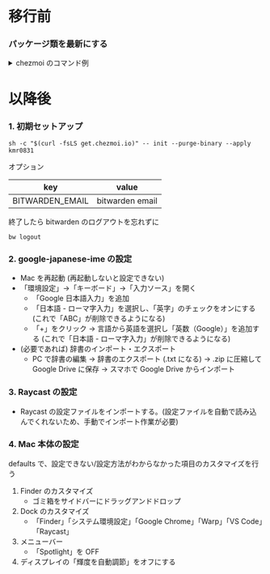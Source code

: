 # 移行前

### パッケージ類を最新にする

<details>

<summary>chezmoi のコマンド例</summary>

```diff
~  % chezmoi cd
~/.local/share/chezmoi (main) % code .

***VS Code でファイルを直接編集する & commit***

// diff が確認できる
~/.local/share/chezmoi (main) % chezmoi diff
? Master password: [hidden]
diff --git a/Brewfile b/Brewfile
index 35cad64a7b8de69a95dffe4c66ac53e85a51217c..2488f4f4632585f05963c14cbf4a7136ddfccc30 100644
--- a/Brewfile
+++ b/Brewfile
@@ -5,6 +5,8 @@ brew "bitwarden-cli"
 brew "chezmoi"
 brew "git"
 brew "colima"
+brew "docker"
+brew "docker-compose"
 brew "jq"
 brew "yq"
 brew "ghq"

// local にも反映する
~/.local/share/chezmoi +(main) % chezmoi apply

~/.local/share/chezmoi (main) % git push
```

</details>

# 以降後

### 1. 初期セットアップ

```
sh -c "$(curl -fsLS get.chezmoi.io)" -- init --purge-binary --apply kmr0831
```

オプション

| key             | value               |
| --------------- | ------------------- |
| BITWARDEN_EMAIL | bitwarden email     |

終了したら bitwarden のログアウトを忘れずに

```
bw logout
```

### 2. google-japanese-ime の設定

- Mac を再起動 (再起動しないと設定できない)
- 「環境設定」→「キーボード」→「入力ソース」を開く
  - 「Google 日本語入力」を追加
  - 「日本語 - ローマ字入力」を選択し、「英字」のチェックをオンにする (これで「ABC」が削除できるようになる)
  - 「+」をクリック → 言語から英語を選択し「英数（Google）」を追加する (これで「日本語 - ローマ字入力」が削除できるようになる)
- (必要であれば) 辞書のインポート・エクスポート
  - PC で辞書の編集 → 辞書のエクスポート (.txt になる) → .zip に圧縮して Google Drive に保存 → スマホで Google Drive からインポート

### 3. Raycast の設定

- Raycast の設定ファイルをインポートする。(設定ファイルを自動で読み込んでくれないため、手動でインポート作業が必要)

### 4. Mac 本体の設定

defaults で、設定できない/設定方法がわからなかった項目のカスタマイズを行う

1. Finder のカスタマイズ
    - ゴミ箱をサイドバーにドラッグアンドドロップ
2. Dock のカスタマイズ
    - 「Finder」「システム環境設定」「Google Chrome」「Warp」「VS Code」「Raycast」
3. メニューバー
    - 「Spotlight」を OFF
4. ディスプレイの「輝度を自動調節」をオフにする
